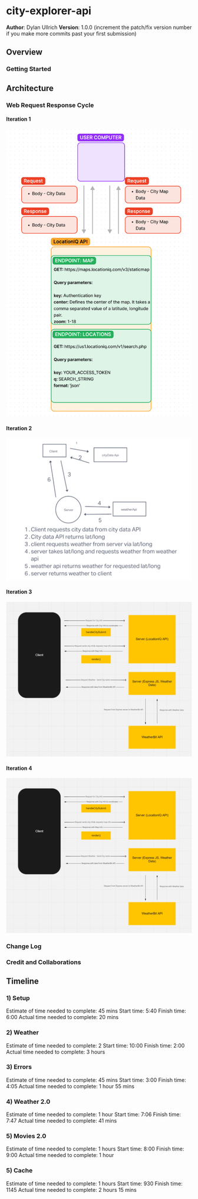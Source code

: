 # city-explorer-api

**Author**: Dylan Ullrich
**Version**: 1.0.0 (increment the patch/fix version number if you make more commits past your first submission)

## Overview

### Getting Started

## Architecture

### Web Request Response Cycle

#### Iteration 1

![Web Request Response Cycle](./img/Lab6WRRC.png)

#### Iteration 2

![Web Request Response Cycle](./img/Lab7WRRC.png)

#### Iteration 3

![Web Request Response Cycle](./img/Lab8WRRC.png)

#### Iteration 4

![Web Request Response Cycle](./img/Lab8WRRC.png)

### Change Log

### Credit and Collaborations

## Timeline

### 1) Setup

Estimate of time needed to complete: 45 mins
Start time: 5:40
Finish time: 6:00
Actual time needed to complete: 20 mins

### 2) Weather

Estimate of time needed to complete: 2
Start time: 10:00
Finish time: 2:00
Actual time needed to complete: 3 hours

### 3) Errors

Estimate of time needed to complete: 45 mins
Start time: 3:00
Finish time: 4:05
Actual time needed to complete: 1 hour 55 mins

### 4) Weather 2.0

Estimate of time needed to complete: 1 hour
Start time: 7:06
Finish time: 7:47
Actual time needed to complete: 41 mins

### 5) Movies 2.0

Estimate of time needed to complete: 1 hours
Start time: 8:00
Finish time: 9:00
Actual time needed to complete: 1 hour

### 5) Cache

Estimate of time needed to complete: 1 hours
Start time: 930
Finish time: 1145
Actual time needed to complete: 2 hours 15 mins
